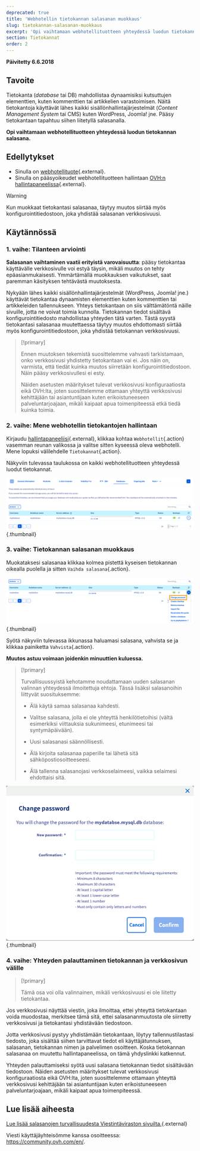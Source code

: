 ```yaml
---
deprecated: true
title: 'Webhotellin tietokannan salasanan muokkaus'
slug: tietokannan-salasanan-muokkaus
excerpt: 'Opi vaihtamaan webhotellituotteen yhteydessä luodun tietokannan salasana'
section: Tietokannat
order: 2
---
```


**Päivitetty 6.6.2018**

## Tavoite

Tietokanta (*database* tai DB) mahdollistaa dynaamisiksi kutsuttujen elementtien, kuten kommenttien tai artikkelien varastoimisen. Näitä tietokantoja käyttävät lähes kaikki sisällönhallintajärjestelmät (*Content Management System* tai CMS) kuten WordPress, Joomla! jne. Pääsy tietokantaan tapahtuu siihen liitetyllä salasanalla.

**Opi vaihtamaan webhotellituotteen yhteydessä luodun tietokannan salasana.**

## Edellytykset

- Sinulla on [webhotellituote](https://www.ovh-hosting.fi/webhotelli){.external}.
- Sinulla on pääsyoikeudet webhotellituotteen hallintaan [OVH:n hallintapaneelissa](https://www.ovh.com/auth/?action=gotomanager&from=https://www.ovh.ie/&ovhSubsidiary=ie){.external}.

> [!warning]
>
> Kun muokkaat tietokantasi salasanaa, täytyy muutos siirtää myös konfigurointitiedostoon, joka yhdistää salasanan verkkosivuusi.
>

## Käytännössä

### 1. vaihe: Tilanteen arviointi

**Salasanan vaihtaminen vaatii erityistä varovaisuutta**: pääsy tietokantaa käyttävälle verkkosivulle voi estyä täysin, mikäli muutos on tehty epäasianmukaisesti. Ymmärtämällä muokkauksen vaikutukset, saat paremman käsityksen tehtävästä muutoksesta.

Nykyään lähes kaikki sisällönhallintajärjestelmät (WordPress, Joomla! jne.) käyttävät tietokantaa dynaamisten elementtien kuten kommenttien tai artikkeleiden tallennukseen. Yhteys tietokantaan on siis välttämätöntä näille sivuille, jotta ne voivat toimia kunnolla. Tietokannan tiedot sisältävä konfigurointitiedosto mahdollistaa yhteyden tätä varten. Tästä syystä tietokantasi salasanaa muutettaessa täytyy muutos ehdottomasti siirtää myös konfigurointitiedostoon, joka yhdistää tietokannan verkkosivuusi.

> [!primary]
>
> Ennen muutoksen tekemistä suosittelemme vahvasti tarkistamaan, onko verkkosivusi yhdistetty tietokantaan vai ei. Jos näin on, varmista, että tiedät kuinka muutos siirretään konfigurointitiedostoon. Näin pääsy verkkosivullesi ei esty.
>
> Näiden asetusten määritykset tulevat verkkosivusi konfiguraatiosta eikä OVH:lta, joten suosittelemme ottamaan yhteyttä verkkosivusi kehittäjään tai asiantuntijaan kuten erikoistuneeseen palveluntarjoajaan, mikäli kaipaat apua toimenpiteessä etkä tiedä kuinka toimia.
>

### 2. vaihe: Mene webhotellin tietokantojen hallintaan

Kirjaudu [hallintapaneeliisi](https://www.ovh.com/auth/?action=gotomanager&from=https://www.ovh.ie/&ovhSubsidiary=ie){.external}, klikkaa kohtaa `Webhotellit`{.action} vasemman reunan valikossa ja valitse sitten kyseessä oleva webhotelli. Mene lopuksi välilehdelle `Tietokannat`{.action}.

Näkyviin tulevassa taulukossa on kaikki webhotellituotteen yhteydessä luodut tietokannat.

![databasepassword](images/database-password-step1.png){.thumbnail}

### 3. vaihe: Tietokannan salasanan muokkaus

Muokataksesi salasanaa klikkaa kolmea pistettä kyseisen tietokannan oikealla puolella ja sitten `Vaihda salasana`{.action}.

![databasepassword](images/database-password-step2.png){.thumbnail}

Syötä näkyviin tulevassa ikkunassa haluamasi salasana, vahvista se ja klikkaa painiketta `Vahvista`{.action}.

**Muutos astuu voimaan joidenkin minuuttien kuluessa.**

> [!primary]
>
> Turvallisuussyistä kehotamme noudattamaan uuden salasanan valinnan yhteydessä ilmoitettuja ehtoja. Tässä lisäksi salasanoihin liittyvät suosituksemme:
>
> - Älä käytä samaa salasanaa kahdesti.
>
> - Valitse salasana, jolla ei ole yhteyttä henkilötietoihisi (vältä esimerkiksi viittauksia sukunimeesi, etunimeesi tai syntymäpäivään).
>
> - Uusi salasanasi säännöllisesti.
>
> - Älä kirjoita salasanaa paperille tai lähetä sitä sähköpostiosoitteeseesi.
>
> - Älä tallenna salasanojasi verkkoselaimeesi, vaikka selaimesi ehdottaisi sitä.
>

![databasepassword](images/database-password-step3.png){.thumbnail}

### 4. vaihe: Yhteyden palauttaminen tietokannan ja verkkosivun välille

> [!primary]
>
> Tämä osa voi olla valinnainen, mikäli verkkosivuusi ei ole liitetty tietokantaa.
>

Jos verkkosivusi näyttää viestin, joka ilmoittaa, ettei yhteyttä tietokantaan voida muodostaa, merkitsee tämä sitä, ettei salasananmuutosta ole siirretty verkkosivusi ja tietokantasi yhdistävään tiedostoon.

Jotta verkkosivusi pystyy yhdistämään tietokantaan, löytyy tallennustilastasi tiedosto, joka sisältää siihen tarvittavat tiedot eli käyttäjätunnuksen, salasanan, tietokannan nimen ja palvelimen osoitteen. Koska tietokannan salasanaa on muutettu hallintapaneelissa, on tämä yhdyslinkki katkennut.

Yhteyden palauttamiseksi syötä uusi salasana tietokannan tiedot sisältävään tiedostoon. Näiden asetusten määritykset tulevat verkkosivusi konfiguraatiosta eikä OVH:lta, joten suosittelemme ottamaan yhteyttä verkkosivusi kehittäjään tai asiantuntijaan kuten erikoistuneeseen palveluntarjoajaan, mikäli kaipaat apua toimenpiteessä.

## Lue lisää aiheesta

[Lue lisää salasanojen turvallisuudesta Viestintäviraston sivuilta.](https://www.viestintavirasto.fi/kyberturvallisuus/tietoturvanyt/2014/12/ttn201412031257.html){.external}

Viesti käyttäjäyhteisömme kanssa osoitteessa: <https://community.ovh.com/en/>.